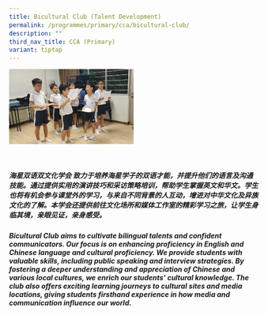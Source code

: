 ```yaml
---
title: Bicultural Club (Talent Development)
permalink: /programmes/primary/cca/bicultural-club/
description: ""
third_nav_title: CCA (Primary)
variant: tiptap
---
```

<div class="isomer-image-wrapper">
<img style="width: 50%;" height="auto" width="100%" src="/images/biculturalclub.jpg">
</div>
<p>
<br>
</p>
<h5><strong>海星双语双文化学会</strong> 致力于培养海星学子的双语才能，并提升他们的语言及沟通技能。通过提供实用的演讲技巧和采访策略培训，帮助学生掌握英文和华文。学生也将有机会参与课堂外的学习，与来自不同背景的人互动，增进对中华文化及异族文化的了解。本学会还提供前往文化场所和媒体工作室的精彩学习之旅，让学生身临其境，亲眼见证，亲身感受。</h5>
<p></p>
<h5><strong>Bicultural Club</strong> aims to cultivate bilingual talents and confident communicators. Our focus is on enhancing proficiency in English and Chinese language and cultural proficiency. We provide students with valuable skills, including public speaking and interview strategies. By fostering a deeper understanding and appreciation of Chinese and various local cultures, we enrich our students' cultural knowledge. The club also offers exciting learning journeys to cultural sites and media locations, giving students firsthand experience in how media and communication influence our world.</h5>
<p></p>